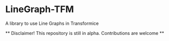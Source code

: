 # LineGraph-TFM
A library to use Line Graphs in Transformice

** Disclaimer! This repository is still in alpha. Contributions are welcome **
